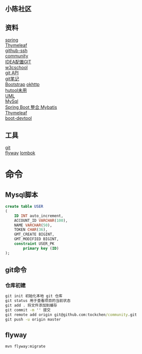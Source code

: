 ## 小陈社区

## 资料
[spring](https://spring.io/guides/)    
[Thymeleaf](https://spring.io/guides/gs/serving-web-content/)  
[github-ssh](https://help.github.com/en/github/authenticating-to-github/connecting-to-github-with-ssh)  
[community](https://github.com/tockchen/community/tree/6ed43775d08ec071d7e63ba4cbadba93bfbb9dc5)   
[IDEA配置GIT](https://blog.csdn.net/sundehui01/article/details/102567785)   
[w3cschool](https://www.w3cschool.cn/git/)  
[git API](https://developer.github.com/apps/)  
[git笔记](https://github.com/tockchen/notes/blob/master/git%E8%84%9A%E6%9C%AC.md)   
[Bootstrap](https://v4.bootcss.com/)
[okhttp](https://square.github.io/okhttp/)  
[hutool未用](https://hutool.cn/)  
[UML](https://mp.weixin.qq.com/s/KR2HCcCoIc-gSDLZ69azYw)   
[MySql](https://www.runoob.com/mysql/mysql-tutorial.html)  
[Spring Boot 整合 Mybatis](http://mybatis.org/spring-boot-starter/mybatis-spring-boot-autoconfigure/)      
[Thymeleaf](https://www.thymeleaf.org/doc/tutorials/3.0/usingthymeleaf.html)   
[boot-devtool](https://docs.spring.io/spring-boot/docs/2.2.5.RELEASE/reference/html/using-spring-boot.html#using-boot-devtools)
## 工具
[git](https://git-scm.com/)   
[flyway](https://flywaydb.org/getstarted/why)
[lombok](https://projectlombok.org/features/all)
# 命令

## Mysql脚本
```sql
create table USER
(
	ID INT auto_increment,
	ACCOUNT_ID VARCHAR(100),
	NAME VARCHAR(50),
	TOKEN CHAR(36),
	GMT_CREATE BIGINT,
	GMT_MODIFIED BIGINT,
	constraint USER_PK
		primary key (ID)
);


```

## git命令
### 仓库初建
```cmd
git init 初始化本地 git 仓库
git status 用于查看项目的当前状态
git add . 将文件添加到缓存
git commit -m '' 提交
git remote add origin git@github.com:tockchen/community.git
git push -u origin master
```

## flyway
```bash
mvn flyway:migrate
```
